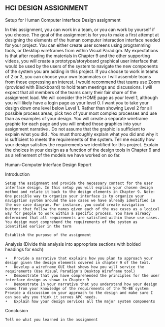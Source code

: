 ## HCI DESIGN ASSIGNMENT

Setup for Human Computer Interface Design assignment

  In this assignment, you can work in a team, or you can work by yourself if you choose. The goal of the assignment is for you to make a first attempt at designing the elements of the human computer interaction interface needed for your project. You can either create user screens using programming tools, or Desktop wireframes from within Visual Paradigm. My expectations is that after reading the materials in Chapter 9 and the other supporting videos, you will create a prototype/storyboard graphical user interface that would be used by the users of the system to navigate the new components of the system you are adding in this project.
  If you choose to work in teams of 2 or 3, you can choose your own teammates or I will assemble teams from those expressing an interest. I would recommend that teams use Zoom (provided with Blackboard) to hold team meetings and discussions. I will expect that all members of the teams carry their fair share of the assignment load.
  We will consider the HOME page as your level 1, although you will likely have a login page as your level 0. I want you to take your design down one level below Level 1. Rather than showing Level 2 for all possible process areas, pick two of your most complex processes and use than as examples of your design. You will create a separate wireframe graphic for each page and you will embed those graphics into your assignment narrative . Do not assume that the graphic is sufficient to explain what you did . You must thoroughly explain what you did and why it is sufficient to meets the requirements of the system. Tell me exactly how your design satisfies the requirements we identified for this project. Explain the choices in your design as a function of the design tools in Chapter 9 and as a refinement of the models we have worked on so far.

Human-Computer Interface Design Report

  Introduction

    Setup the assignment and provide the necessary context for the user interface design. In this setup you will explain your chosen design method and relate it back to the design elements in Chapter 9. Note: One possible way to organize your interface is to organize your navigation system around the use cases we have already identified in the use case diagram. For instance, you could create navigation buttons that follow the names given each of the use cases as a logical way for people to work within a specific process. You have already determined that all requirements are satisfied within those use cases. You design must comprehend the requirements of the system as identified earlier in the term

    Establish the purpose of the assignment

  Analysis (Divide this analysis into appropriate sections with bolded headings for each)

    •	Provide a narrative that explains how you plan to approach your design given the design elements covered in chapter 9 of the text.
    •	Develop a wireframe GUI that shows how you will service the requirements (Use Visual Paradigm's Desktop Wireframe tool)
    •	Demonstrate that you have comprehended the principles for the user interface design as shown in Chapter 9
    •	Demonstrate in your narrative that you understand how your design comes from your knowledge of the requirements of the TO-BE system Provide a discussion on your approach to the design and make sure I can see why you think it serves APC needs.
    •	Explain how your design services all the major system components

  Conclusion
  
    Tell me what you learned in the assignment
